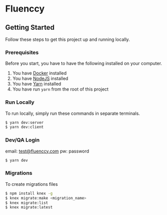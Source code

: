 # Fluenccy

## Getting Started

Follow these steps to get this project up and running locally.

### Prerequisites

Before you start, you have to have the following installed on your computer.

1. You have [Docker](https://docs.docker.com/engine/install/) installed
1. You have [NodeJS](https://nodejs.org/en/) installed
1. You have [Yarn](https://yarnpkg.com/) installed
1. You have run `yarn` from the root of this project

### Run Locally

To run locally, simply run these commands in separate terminals.

```bash
$ yarn dev:server
$ yarn dev:client
```


### Dev/QA Login

email: test@fluenccy.com
pw: password

```bash
$ yarn dev
```
### Migrations

To create migrations files

```bash
$ npm install knex -g
$ knex migrate:make <migration_name>
$ knex migrate:list
$ knex migrate:latest
```